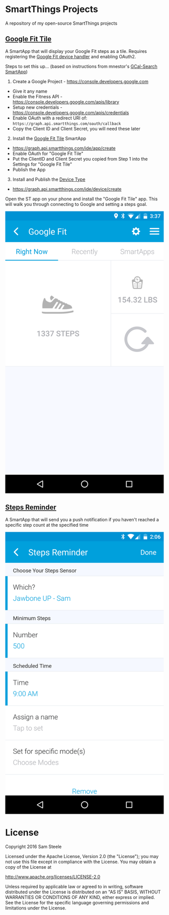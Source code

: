 # SmartThings Projects

A repository of my open-source SmartThings projects

## [Google Fit Tile](/smartapps/c99koder/google-fit-connect.src/google-fit-connect.groovy)

A SmartApp that will display your Google Fit steps as a tile.  Requires registering the [Google Fit device handler](/devicetypes/c99koder/google-fit.src) and enabling OAuth2.

Steps to set this up... (based on instructions from mnestor's [GCal-Search SmartApp](https://github.com/mnestor/GCal-Search/))

1. Create a Google Project - https://console.developers.google.com
 - Give it any name
 - Enable the Fitness API - https://console.developers.google.com/apis/library
 - Setup new credentials - https://console.developers.google.com/apis/credentials
 - Enable OAuth with a redirect URI of: ```https://graph.api.smartthings.com/oauth/callback```
 - Copy the Client ID and Client Secret, you will need these later
2. Install the [Google Fit Tile](/smartapps/c99koder/google-fit-tile.src/google-fit-tile.groovy) SmartApp
 - https://graph.api.smartthings.com/ide/app/create
 - Enable OAuth for "Google Fit Tile"
 - Put the ClientID and Client Secret you copied from Step 1 into the Settings for "Google Fit Tile"
 - Publish the App
3. Install and Publish the [Device Type](/devicetypes/c99koder/google-fit.src)
 - https://graph.api.smartthings.com/ide/device/create

Open the ST app on your phone and install the "Google Fit Tile" app.
This will walk you through connecting to Google and setting a steps goal.

![Screenshot](/smartapps/c99koder/google-fit-connect.src/Screenshot_20161107-153736.png)

## [Steps Reminder](/smartapps/c99koder/steps-reminder.src/steps-reminder.groovy)

A SmartApp that will send you a push notification if you haven't reached a specific step count at the specified time

![Screenshot](/smartapps/c99koder/steps-reminder.src/Screenshot_20161106-140629.png)

# License

Copyright 2016 Sam Steele

Licensed under the Apache License, Version 2.0 (the "License");
you may not use this file except in compliance with the License.
You may obtain a copy of the License at

  http://www.apache.org/licenses/LICENSE-2.0

Unless required by applicable law or agreed to in writing, software
distributed under the License is distributed on an "AS IS" BASIS,
WITHOUT WARRANTIES OR CONDITIONS OF ANY KIND, either express or implied.
See the License for the specific language governing permissions and
limitations under the License.
